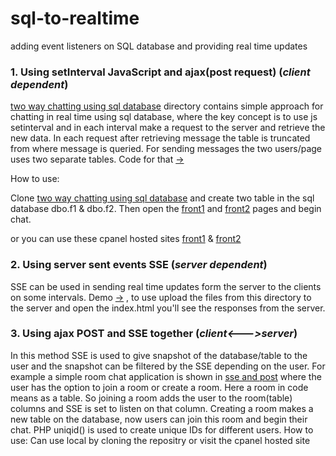 # sql-to-realtime
adding event listeners on SQL database and providing real time updates  

### 1. Using setInterval JavaScript and ajax(post request) (<i>client dependent</i>)
[two way chatting using sql database](https://github.com/Spectre-ak/sql-to-realtime/tree/main/two%20way%20chatting%20using%20sql%20database) directory contains simple approach for chatting in real time using sql database, where the key concept is to use js setinterval and in each interval make a request to the server and retrieve the new data. In each request after retrieving message the table is truncated from where message is queried. For sending messages the two users/page uses two separate tables. Code for that [->](https://github.com/Spectre-ak/sql-to-realtime/blob/main/two%20way%20chatting%20using%20sql%20database/f1Script.php)

How to use:

Clone [two way chatting using sql database](https://github.com/Spectre-ak/sql-to-realtime/tree/main/two%20way%20chatting%20using%20sql%20database) and create two table in the sql database dbo.f1 & dbo.f2. Then open the [front1](https://github.com/Spectre-ak/sql-to-realtime/blob/main/two%20way%20chatting%20using%20sql%20database/front1.html) and [front2](https://github.com/Spectre-ak/sql-to-realtime/blob/main/two%20way%20chatting%20using%20sql%20database/front1.html) pages and begin chat.

or you can use these cpanel hosted sites [front1](http://triton.byethost7.com/testing/front1) & [front2](http://triton.byethost7.com/testing/front2)


### 2. Using server sent events SSE (<i>server dependent</i>)
SSE can be used in sending real time updates form the server to the clients on some intervals. Demo [->](https://github.com/Spectre-ak/sql-to-realtime/tree/main/server%20sent%20events) , to use upload the files from this directory to the server and open the index.html you'll see the responses from the server.

### 3. Using ajax POST and SSE together (<i>client<--->server</i>)
In this method SSE is used to give snapshot of the database/table to the user and the snapshot can be filtered by the SSE depending on the user.
For example a simple room chat application is shown in [sse and post](https://github.com/Spectre-ak/sql-to-realtime/tree/main/sse%20and%20post) where the user has the option to  join a room or create a room. Here a room in code means as a table. 
So joining a room adds the user to the room(table) columns and SSE is set to listen on that column. Creating a room makes a new table on the database, now users can join this room and begin their chat. PHP uniqid() is used to create unique IDs for different users.
How to use:
Can use local by cloning the repositry or visit the cpanel hosted site
